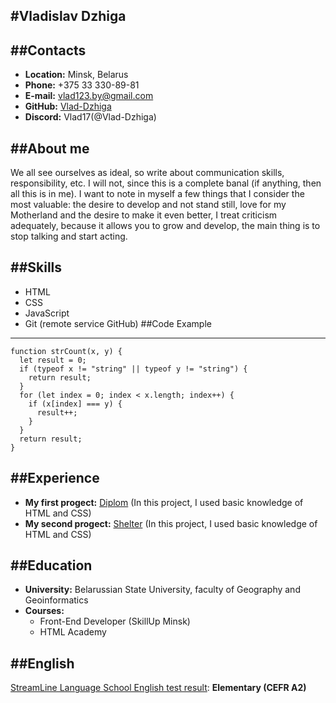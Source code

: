 #Vladislav Dzhiga
---
##Contacts
---
* **Location:** Minsk, Belarus
* **Phone:** +375 33 330-89-81
* **E-mail:**  vlad123.by@gmail.com
* **GitHub:** [Vlad-Dzhiga](https://github.com/Vlad-Dzhiga)
* **Discord:** Vlad17(@Vlad-Dzhiga)

##About me
---
We all see ourselves as ideal, so write about communication skills, responsibility, etc. I will not, since this is a complete banal (if anything, then all this is in me). I want to note in myself a few things that I consider the most valuable: the desire to develop and not stand still, love for my Motherland and the desire to make it even better, I treat criticism adequately, because it allows you to grow and develop, the main thing is to stop talking and start acting.

##Skills
---
* HTML
* CSS
* JavaScript
* Git (remote service GitHub)
##Code Example
---
```
function strCount(x, y) {
  let result = 0;
  if (typeof x != "string" || typeof y != "string") {
    return result;
  }
  for (let index = 0; index < x.length; index++) {
    if (x[index] === y) {
      result++;
    }
  }
  return result;
}
```
##Experience
---
* **My first progect:** [Diplom](https://vlad-dzhiga.github.io/Diplom) (In this project, I used basic knowledge of HTML and CSS)
* **My second progect:** [Shelter](https://rolling-scopes-school.github.io/vlad-dzhiga-JSFE2022Q1/shelter/) (In this project, I used basic knowledge of HTML and CSS)

##Education
---
* **University:** Belarussian State University, faculty of Geography and Geoinformatics
* **Courses:**
    * Front-End Developer (SkillUp Minsk)
    * HTML Academy
    
##English
---
[StreamLine Language School English test result](https://test.str.by/login/index.php): **Elementary (CEFR A2)**